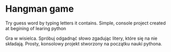 # Hangman game
Try guess word by typing letters it contains. Simple, console project created at begining of learing python

Gra w wisielca. Spróbuj odgadnąć słowo zgadując litery, które się na nie składają. Prosty, konsolowy projekt stworzony na początku nauki pythona.
